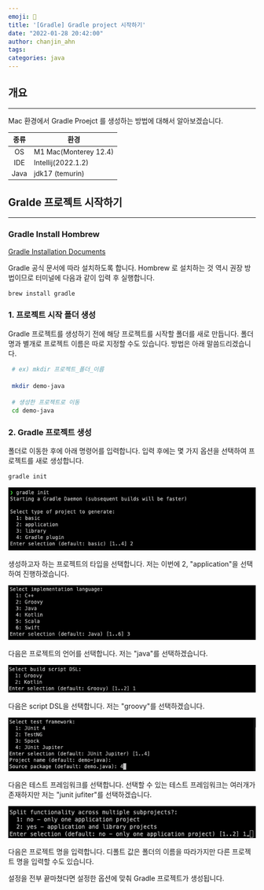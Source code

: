 ```yaml
---
emoji: 👻
title: '[Gradle] Gradle project 시작하기'
date: "2022-01-28 20:42:00"
author: chanjin_ahn
tags:
categories: java
---
```


## 개요

---

Mac 환경에서 Gradle Proejct 를 생성하는 방법에 대해서 알아보겠습니다.

| 종류  | 환경                    |
|:---:|-----------------------|
| OS  | M1 Mac(Monterey 12.4) |
| IDE | Intellij(2022.1.2)    |
| Java | jdk17 (temurin) |

## Gralde 프로젝트 시작하기

---

### Gradle Install Hombrew

[Gradle Installation Documents](images/https://gradle.org/install/)

Gradle 공식 문서에 따라 설치하도록 합니다. Hombrew 로 설치하는 것 역시 권장 방법이므로 터미널에 다음과 같이 입력 후 실행합니다.

``` bash
brew install gradle
```

### 1. 프로젝트 시작 폴더 생성

Gradle 프로젝트를 생성하기 전에 해당 프로젝트를 시작할 폴더를 새로 만듭니다. 폴더 명과 별개로 프로젝트 이름은 따로 지정할 수도 있습니다. 방법은 아래 말씀드리겠습니다.

``` bash
 # ex) mkdir 프로젝트_폴더_이름

 mkdir demo-java

 # 생성한 프로젝트로 이동
 cd demo-java
```

### 2. Gradle 프로젝트 생성

폴더로 이동한 후에 아래 명령어를 입력합니다. 입력 후에는 몇 가지 옵션을 선택하여 프로젝트를 새로 생성합니다.

```bash
gradle init
```

![stat_gradle_new_project](images/project-init-1.png)

생성하고자 하는 프로젝트의 타입을 선택합니다. 저는 이번에 2, "application"을 선택하여 진행하겠습니다.

![language_select](images/project-init-2.png)

다음은 프로젝트의 언어를 선택합니다. 저는 "java"를 선택하겠습니다.

![bulid script dsl](images/project-init-3.png)

다음은 script DSL을 선택합니다. 저는 "groovy"를 선택하겠습니다.

![select_test_framwork](images/project-init-4.png)

다음은 테스트 프레임워크를 선택합니다. 선택할 수 있는 테스트 프레임워크는 여러개가 존재하지만 저는 "junit jufiter"를 선택하겠습니다.

![insert_project_name](images/project-init-5.png)

다음은 프로젝트 명을 입력합니다. 디폴트 값은 폴더의 이름을 따라가지만 다른 프로젝트 명을 입력할 수도 있습니다.

설정을 전부 끝마쳤다면 설정한 옵션에 맞춰 Gradle 프로젝트가 생성됩니다.

```toc
```
